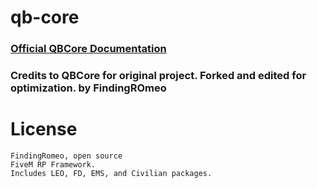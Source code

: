# qb-core

### [Official QBCore Documentation](https://docs.qbcore.org)
### Credits to QBCore for original project. Forked and edited for optimization. by FindingROmeo
# License

    FindingRomeo, open source
    FiveM RP Framework.
    Includes LEO, FD, EMS, and Civilian packages.
